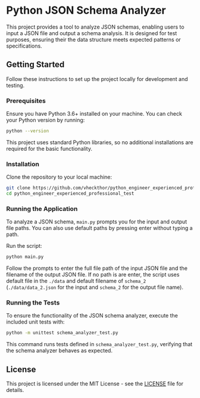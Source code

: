 

# Python JSON Schema Analyzer

This project provides a tool to analyze JSON schemas, enabling users to input a JSON file and output a schema analysis. It is designed for test purposes, ensuring their the data structure meets expected patterns or specifications.

## Getting Started

Follow these instructions to set up the project locally for development and testing.

### Prerequisites

Ensure you have Python 3.6+ installed on your machine. You can check your Python version by running:

```bash
python --version
```

This project uses standard Python libraries, so no additional installations are required for the basic functionality.

### Installation

Clone the repository to your local machine:

```bash
git clone https://github.com/vheckthor/python_engineer_experienced_professional_test.git
cd python_engineer_experienced_professional_test
```

### Running the Application

To analyze a JSON schema, `main.py` prompts you for the input and output file paths. You can also use default paths by pressing enter without typing a path.

Run the script:

```bash
python main.py
```

Follow the prompts to enter the full file path of the input JSON file and the filename of the output JSON file. If no path is are enter, the script uses default file in the `./data` and default filename of `schema_2` (`./data/data_2.json` for the input and `schema_2` for the output file name).

### Running the Tests

To ensure the functionality of the JSON schema analyzer, execute the included unit tests with:

```bash
python -m unittest schema_analyzer_test.py
```

This command runs tests defined in `schema_analyzer_test.py`, verifying that the schema analyzer behaves as expected.

## License

This project is licensed under the MIT License - see the [LICENSE](LICENSE) file for details.

